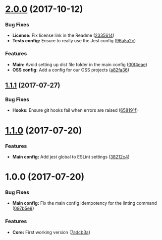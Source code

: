 <a name="2.0.0"></a>
# [2.0.0](https://github.com/sencrop/metapak-sencrop/compare/v1.1.1...v2.0.0) (2017-10-12)


### Bug Fixes

* **License:** Fix license link in the Readme ([2335614](https://github.com/sencrop/metapak-sencrop/commit/2335614))
* **Tests config:** Ensure to really use the Jest config ([96a5a2c](https://github.com/sencrop/metapak-sencrop/commit/96a5a2c))


### Features

* **Main:** Avoid setting up dist file folder in the main config ([00f4eae](https://github.com/sencrop/metapak-sencrop/commit/00f4eae))
* **OSS config:** Add a config for our OSS projects ([a82fa36](https://github.com/sencrop/metapak-sencrop/commit/a82fa36))



<a name="1.1.1"></a>
## [1.1.1](https://github.com/sencrop/metapak-sencrop/compare/v1.1.0...v1.1.1) (2017-07-27)


### Bug Fixes

* **Hooks:** Ensure git hooks fail when errors are raised ([658191f](https://github.com/sencrop/metapak-sencrop/commit/658191f))



<a name="1.1.0"></a>
# [1.1.0](https://github.com/sencrop/metapak-sencrop/compare/v1.0.0...v1.1.0) (2017-07-20)


### Features

* **Main config:** Add jest global to ESLint settings ([38212c4](https://github.com/sencrop/metapak-sencrop/commit/38212c4))



<a name="1.0.0"></a>
# 1.0.0 (2017-07-20)


### Bug Fixes

* **Main config:** Fix the main config idempotency for the linting command ([097b5e9](https://github.com/sencrop/metapak-sencrop/commit/097b5e9))


### Features

* **Core:** First working version ([7adcb3a](https://github.com/sencrop/metapak-sencrop/commit/7adcb3a))



